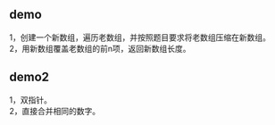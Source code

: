 ## demo
1，创建一个新数组，遍历老数组，并按照题目要求将老数组压缩在新数组。<br>
2，用新数组覆盖老数组的前n项，返回新数组长度。

## demo2
1，双指针。<br>
2，直接合并相同的数字。
